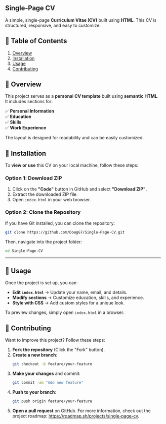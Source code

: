 ## **Single-Page CV**  
A simple, single-page **Curriculum Vitae (CV)** built using **HTML**. This CV is structured, responsive, and easy to customize.

## 📑 **Table of Contents**
1. [Overview](#overview)  
2. [Installation](#installation)  
3. [Usage](#usage)  
4. [Contributing](#contributing)    

## 📝 **Overview**  
This project serves as a **personal CV template** built using **semantic HTML**. It includes sections for:  

✅ **Personal Information**  
✅ **Education**  
✅ **Skills**  
✅ **Work Experience**    

The layout is designed for readability and can be easily customized.

## 🚀 **Installation**  
To **view or use** this CV on your local machine, follow these steps:

### **Option 1: Download ZIP**
1. Click on the **"Code"** button in GitHub and select **"Download ZIP"**.  
2. Extract the downloaded ZIP file.  
3. Open `index.html` in your web browser.

### **Option 2: Clone the Repository**  
If you have Git installed, you can clone the repository:

```bash
git clone https://github.com/DougG7/Single-Page-CV.git
```

Then, navigate into the project folder:

```bash
cd Single-Page-CV
```

---

## 🎨 **Usage**  
Once the project is set up, you can:  

- **Edit `index.html`** → Update your name, email, and details.  
- **Modify sections** → Customize education, skills, and experience.  
- **Style with CSS** → Add custom styles for a unique look.  

To preview changes, simply open `index.html` in a browser.

## 🤝 **Contributing**  
Want to improve this project? Follow these steps:  

1. **Fork the repository** (Click the "Fork" button).  
2. **Create a new branch**:
   ```bash
   git checkout -b feature/your-feature
   ```
3. **Make your changes** and commit:
   ```bash
   git commit -am "Add new feature"
   ```
4. **Push to your branch**:
   ```bash
   git push origin feature/your-feature
   ```
5. **Open a pull request** on GitHub.
For more information, check out the project roadmap: https://roadmap.sh/projects/single-page-cv.
